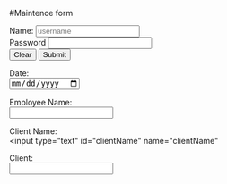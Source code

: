   #Maintence form
<body>
  <form action="data/results.html method="POST">
      <div>
          <label for="name">Name:</label>
          <input type="text" name ="name" id="name" placeholder="username">
      </div>
      <div>
        <label>
          Password
          <input type="password" name="password">
        </label>
      </div>
      <button type="reset">Clear</button>
      <button type="submit">Submit</button>
    </form>
</body>


<form>
  <label for="date">Date:</label><br>
  <input type="date" id="date" name="date"><br>

  <label for="employeeName">Employee Name:</label><br>
  <input type="text" id="employeeName" name="employeeName"><br>

  <label for="clientName">Client Name:</label><br>
  <input type="text" id="clientName" name="clientName"<br>

  <label for="clientName">Client:</label><br>
  <input list="clients" name="clients"><br>
  <datalist id="clients">
    <option value="Jenny">
    <option value="Amy">
    <option value="Suzie">
    <option value="Dry Creek">
    <option value="Patty">
  </datalist>


</form>
